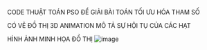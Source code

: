 CODE THUẬT TOÁN PSO ĐỂ GIẢI BÀI TOÁN TỐI ƯU HÓA THAM SỐ 

CÓ VẼ ĐỒ THỊ 3D ANIMATION MÔ TẢ SỰ HỘI TỤ CỦA CÁC HẠT

HÌNH ẢNH MINH HỌA ĐỒ THỊ
![image](https://github.com/user-attachments/assets/c6054108-94c6-45f6-9888-afcb0aa900a9)


